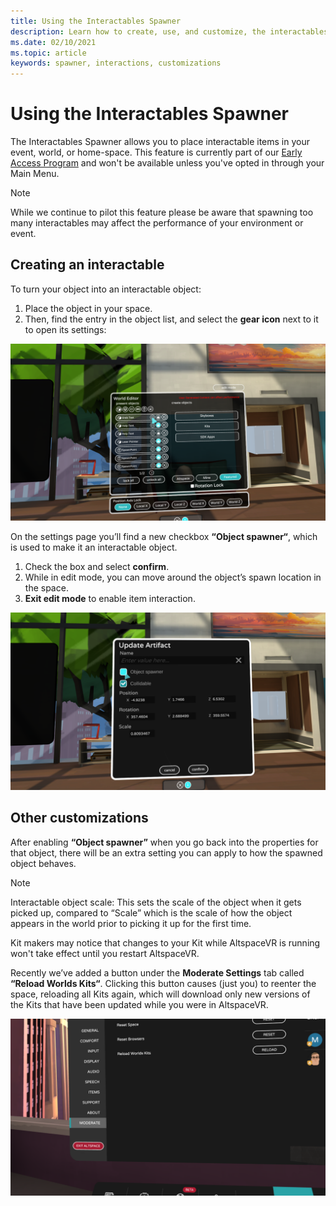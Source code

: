 ```yaml
---
title: Using the Interactables Spawner
description: Learn how to create, use, and customize, the interactables spawner in AltspaceVR.
ms.date: 02/10/2021
ms.topic: article
keywords: spawner, interactions, customizations
---
```


# Using the Interactables Spawner

The Interactables Spawner allows you to place interactable items in your event, world, or home-space. This feature is currently part of our [Early Access Program](../world-building/early-access.md) and won't be available unless you've opted in through your Main Menu.

> [!NOTE]
> While we continue to pilot this feature please be aware that spawning too many interactables may affect the performance of your environment or event. 

## Creating an interactable

To turn your object into an interactable object:

1. Place the object in your space.
2. Then, find the entry in the object list, and select the **gear icon** next to it to open its settings:

![World editor open with object list highlighted](images/interactables-spawner-img-01.png)

On the settings page you’ll find a new checkbox **“Object spawner“**, which is used to make it an interactable object.

1. Check the box and select **confirm**.
2. While in edit mode, you can move around the object’s spawn location in the space.
3. **Exit edit mode** to enable item interaction.

![Update artifact window open in the AltspaceVR app](images/interactables-spawner-img-02.png)

## Other customizations

After enabling **“Object spawner”** when you go back into the properties for that object, there will be an extra setting you can apply to how the spawned object behaves.

> [!NOTE]
> Interactable object scale: This sets the scale of the object when it gets picked up, compared to “Scale” which is the scale of how the object appears in the world prior to picking it up for the first time.

Kit makers may notice that changes to your Kit while AltspaceVR is running won't take effect until you restart AltspaceVR.

Recently we’ve added a button under the **Moderate Settings** tab called **“Reload Worlds Kits“**. Clicking this button causes (just you) to reenter the space, reloading all Kits again, which will download only new versions of the Kits that have been updated while you were in AltspaceVR.

![Moderate settings panel open in the AltspaceVR app](images/interactables-spawner-img-03.png)